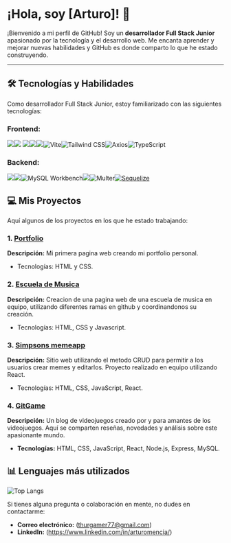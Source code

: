 # ¡Hola, soy [Arturo]! 👋

¡Bienvenido a mi perfil de GitHub! Soy un **desarrollador Full Stack Junior** apasionado por la tecnología y el desarrollo  web. Me encanta aprender y mejorar nuevas habilidades y GitHub es donde comparto lo que he estado construyendo.

---


## 🛠️ Tecnologías y Habilidades

Como desarrollador Full Stack Junior, estoy familiarizado con las siguientes tecnologías:

### Frontend:

<img src="https://img.shields.io/badge/Python-14354C?style=for-the-badge&logo=python&logoColor=white"/><img src="https://img.shields.io/badge/CSS-239120?style=for-the-badge&logo=css3&logoColor=white" />  <img src="https://img.shields.io/badge/JavaScript-F7DF1E?style=for-the-badge&logo=JavaScript&logoColor=white" /><img src="https://img.shields.io/badge/HTML-239120?style=for-the-badge&logo=html5&logoColor=white"/><img src="https://img.shields.io/badge/React-20232A?style=for-the-badge&logo=react&logoColor=61DAFB"/>![Vite](https://img.shields.io/badge/Vite-646CFF?style=for-the-badge&logo=vite&logoColor=white)![Tailwind CSS](https://img.shields.io/badge/Tailwind%20CSS-06B6D4?style=for-the-badge&logo=tailwindcss&logoColor=white)![Axios](https://img.shields.io/badge/Axios-5A29E4?style=for-the-badge&logo=axios&logoColor=white)![TypeScript](https://img.shields.io/badge/TypeScript-blue?style=for-the-badge&logo=typescript&logoColor=white) 

### Backend:

<img src="https://img.shields.io/badge/Express.js-404D59?style=for-the-badge"/><img src="https://img.shields.io/badge/MySQL-00000F?style=for-the-badge&logo=mysql&logoColor=white"/>![MySQL Workbench](https://img.shields.io/badge/MySQL_Workbench-00758F?style=for-the-badge&logo=mysql&logoColor=white)<img src="https://img.shields.io/badge/Node.js-43853D?style=for-the-badge&logo=node.js&logoColor=white" />![Multer](https://img.shields.io/badge/Multer-FF7A3F?style=for-the-badge&logo=multer&logoColor=white)[![Sequelize](https://img.shields.io/badge/Sequelize-5272B4?style=for-the-badge&logo=sequelize&logoColor=white)](https://sequelize.org/)

## 💻 Mis Proyectos

Aquí algunos de los proyectos en los que he estado trabajando:

### 1. [Portfolio](https://github.com/Arthurmm77/Portafolio-Personal)
**Descripción:** Mi primera pagina web creando mi portfolio personal.
- Tecnologías: HTML y CSS.
### 2. [Escuela de Musica](https://github.com/Omarlsant/project-music-coders)
**Descripción:** Creacion de una pagina web de una escuela de musica en equipo, utilizando diferentes ramas en github y coordinandonos su creación.
- Tecnologías: HTML, CSS y Javascript.
### 3. [Simpsons memeapp](https://github.com/Arthurmm77/simpsons-memeseum-project.git)
**Descripción:** Sitio web utilizando el metodo CRUD para permitir a los usuarios crear memes y editarlos. Proyecto realizado en equipo utilizando React.
- Tecnologías: HTML, CSS, JavaScript, React.
### 4. [GitGame](https://github.com/Arthurmm77/gitGame.git)  
**Descripción:** Un blog de videojuegos creado por y para amantes de los videojuegos. Aquí se comparten reseñas, novedades y análisis sobre este apasionante mundo.  
- **Tecnologías:** HTML, CSS, JavaScript, React, Node.js, Express, MySQL.


## 📊 Lenguajes más utilizados

![Top Langs](https://github-readme-stats.vercel.app/api/top-langs/?username=Arthurmm77&theme=blue-green)


Si tienes alguna pregunta o colaboración en mente, no dudes en contactarme:

- **Correo electrónico:** (thurgamer77@gmail.com)
- **LinkedIn:** (https://www.linkedin.com/in/arturomencia/)
